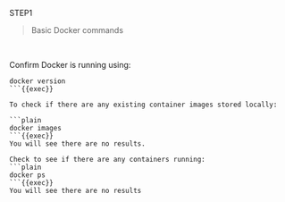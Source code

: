STEP1

> Basic Docker commands

<br>

Confirm Docker is running using:

```plain
docker version
```{{exec}}

To check if there are any existing container images stored locally:

```plain
docker images
```{{exec}}
You will see there are no results.

Check to see if there are any containers running:
```plain
docker ps
```{{exec}}
You will see there are no results

